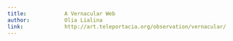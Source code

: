 ```yaml
---
title:            A Vernacular Web
author:           Olia Lialina
link:             http://art.teleportacia.org/observation/vernacular/
---
```

